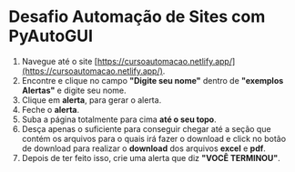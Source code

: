 # Desafio Automação de Sites com PyAutoGUI


1. Navegue até o site [https://cursoautomacao.netlify.app/](https://cursoautomacao.netlify.app/).
1. Encontre e clique no campo **"Digite seu nome"** dentro de **"exemplos Alertas"** e digite seu nome.
1. Clique em **alerta**, para gerar o alerta.
1. Feche o **alerta**.
1. Suba a página totalmente para cima **até o seu topo**.
1. Desça apenas o suficiente para conseguir chegar até a seção que contém os arquivos para o quais irá fazer o download e click no botão de download para realizar o **download** dos arquivos **excel** e **pdf**.
1. Depois de ter feito isso, crie uma alerta que diz **"VOCÊ TERMINOU"**.